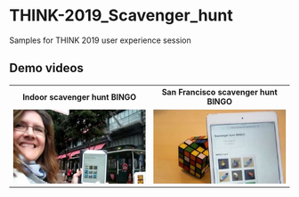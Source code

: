 # THINK-2019_Scavenger_hunt
Samples for THINK 2019 user experience session

## Demo videos

<table>
  <tr>
    <th>Indoor scavenger hunt BINGO</th>
    <th>San Francisco scavenger hunt BINGO</th>
  </tr>
  <tr>
    <td><a href="https://youtu.be/6yKptg4t37s" target="_other"><img src="https://github.com/spackows/THINK-2019_Scavenger_hunt/raw/master/thumbnail-san-fran.jpg" width="300px"/></a></td>
    <td><a href="https://youtu.be/1u2qe3pJCyw" target="_other"><img src="https://github.com/spackows/THINK-2019_Scavenger_hunt/raw/master/thumbnail-indoor.jpg" width="300px"/></a></td>
  </tr>
</table>

